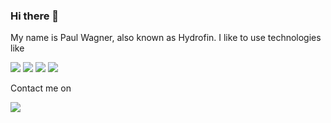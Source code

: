 ### Hi there 👋

My name is Paul Wagner, also known as Hydrofin. I like to use technologies like

![](https://img.shields.io/badge/Kubernetes-%23326ce5.svg?style=for-the-badge&logo=kubernetes&logoColor=white)
![](https://img.shields.io/badge/Java/Kotlin-%23f89820.svg?style=for-the-badge&logo=java&logoColor=white)
![](https://img.shields.io/badge/Go-%2329BEB0.svg?style=for-the-badge&logo=go&logoColor=white)
![](https://img.shields.io/badge/Rust-%23281C1C.svg?style=for-the-badge&logo=rust&logoColor=white)

Contact me on

[![](https://img.shields.io/badge/LinkedIn-%232E64BC.svg?style=for-the-badge&logo=linkedin&logoColor=white)](https://www.linkedin.com/in/paul-wagner-dev)